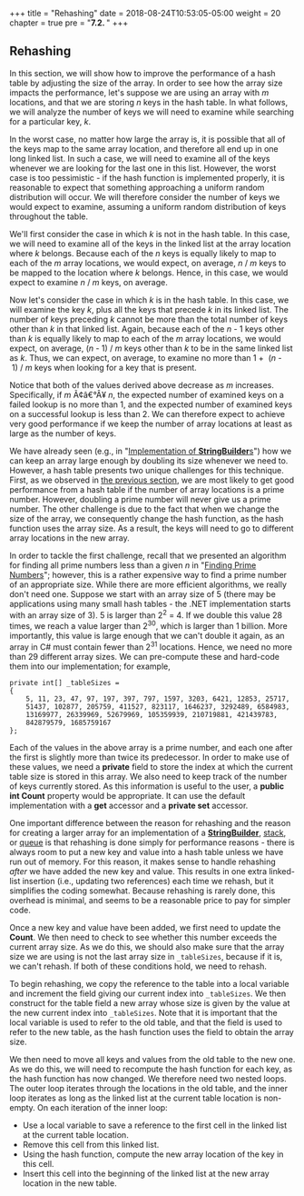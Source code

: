 +++
title = "Rehashing"
date = 2018-08-24T10:53:05-05:00
weight = 20
chapter = true
pre = "<b>7.2. </b>"
+++

## Rehashing

In this section, we will show how to improve the performance of a hash
table by adjusting the size of the array. In order to see how the array
size impacts the performance, let's suppose we are using an array with
*m* locations, and that we are storing *n* keys in the hash table. In
what follows, we will analyze the number of keys we will need to examine
while searching for a particular key, *k*.

In the worst case, no matter how large the array is, it is possible that
all of the keys map to the same array location, and therefore all end up
in one long linked list. In such a case, we will need to examine all of
the keys whenever we are looking for the last one in this list. However,
the worst case is too pessimistic - if the hash function is implemented
properly, it is reasonable to expect that something approaching a
uniform random distribution will occur. We will therefore consider the
number of keys we would expect to examine, assuming a uniform random
distribution of keys throughout the table.

We'll first consider the case in which *k* is not in the hash table. In
this case, we will need to examine all of the keys in the linked list at
the array location where *k* belongs. Because each of the *n* keys is
equally likely to map to each of the *m* array locations, we would
expect, on average, *n* / *m* keys to be mapped to the location
where *k* belongs. Hence, in this case, we would expect to examine
*n* / *m* keys, on average.

Now let's consider the case in which *k* is in the hash table. In this
case, we will examine the key *k*, plus all the keys that precede *k* in
its linked list. The number of keys preceding *k* cannot be more than
the total number of keys other than *k* in that linked list. Again,
because each of the *n* - 1 keys other than *k* is equally likely
to map to each of the *m* array locations, we would expect, on average,
(*n* - 1) / *m* keys other than *k* to be in the same linked
list as *k*. Thus, we can expect, on average, to examine no more than
1 +  (*n* - 1) / *m* keys when looking for a key
that is present.

Notice that both of the values derived above decrease as *m* increases.
Specifically, if *m* Ã¢â€°Â¥ *n*, the expected number of examined
keys on a failed lookup is no more than 1, and the expected number of
examined keys on a successful lookup is less than 2. We can therefore
expect to achieve very good performance if we keep the number of array
locations at least as large as the number of keys.

We have already seen (e.g., in "[Implementation of
**StringBuilder**s](/~rhowell/DataStructures/redirect/stringbuilder-impl)")
how we can keep an array large enough by doubling its size whenever we
need to. However, a hash table presents two unique challenges for this
technique. First, as we observed in [the previous
section](/~rhowell/DataStructures/redirect/simple-hash-table-impl), we
are most likely to get good performance from a hash table if the number
of array locations is a prime number. However, doubling a prime number
will never give us a prime number. The other challenge is due to the
fact that when we change the size of the array, we consequently change
the hash function, as the hash function uses the array size. As a
result, the keys will need to go to different array locations in the new
array.

In order to tackle the first challenge, recall that we presented an
algorithm for finding all prime numbers less than a given *n* in
"[Finding Prime
Numbers](/~rhowell/DataStructures/redirect/sieve-eratosthenes)";
however, this is a rather expensive way to find a prime number of an
appropriate size. While there are more efficient algorithms, we really
don't need one. Suppose we start with an array size of 5 (there may be
applications using many small hash tables - the .NET implementation
starts with an array size of 3). 5 is larger than
2<sup>2</sup> = 4. If we double this value 28 times, we
reach a value larger than 2<sup>30</sup>, which is larger than 1
billion. More importantly, this value is large enough that we can't
double it again, as an array in C\# must contain fewer than
2<sup>31</sup> locations. Hence, we need no more than 29 different array
sizes. We can pre-compute these and hard-code them into our
implementation; for example,

    private int[] _tableSizes = 
    {
        5, 11, 23, 47, 97, 197, 397, 797, 1597, 3203, 6421, 12853, 25717,
        51437, 102877, 205759, 411527, 823117, 1646237, 3292489, 6584983,
        13169977, 26339969, 52679969, 105359939, 210719881, 421439783,
        842879579, 1685759167 
    }; 

Each of the values in the above array is a prime number, and each one
after the first is slightly more than twice its predecessor. In order to
make use of these values, we need a **private** field to store the index
at which the current table size is stored in this array. We also need to
keep track of the number of keys currently stored. As this information
is useful to the user, a **public int Count** property would be
appropriate. It can use the default implementation with a **get**
accessor and a **private set** accessor.

One important difference between the reason for rehashing and the reason
for creating a larger array for an implementation of a
[**StringBuilder**](/~rhowell/DataStructures/redirect/stringbuilder-impl),
[stack](/~rhowell/DataStructures/redirect/stack-impl), or
[queue](/~rhowell/DataStructures/redirect/queue-impl) is that rehashing
is done simply for performance reasons - there is always room to put a
new key and value into a hash table unless we have run out of memory.
For this reason, it makes sense to handle rehashing *after* we have
added the new key and value. This results in one extra linked-list
insertion (i.e., updating two references) each time we rehash, but it
simplifies the coding somewhat. Because rehashing is rarely done, this
overhead is minimal, and seems to be a reasonable price to pay for
simpler code.

Once a new key and value have been added, we first need to update the
**Count**. We then need to check to see whether this number exceeds the
current array size. As we do this, we should also make sure that the
array size we are using is not the last array size in `_tableSizes`,
because if it is, we can't rehash. If both of these conditions hold, we
need to rehash.

To begin rehashing, we copy the reference to the table into a local
variable and increment the field giving our current index into
`_tableSizes`. We then construct for the table field a new array whose
size is given by the value at the new current index into `_tableSizes`.
Note that it is important that the local variable is used to refer to
the old table, and that the field is used to refer to the new table, as
the hash function uses the field to obtain the array size.

We then need to move all keys and values from the old table to the new
one. As we do this, we will need to recompute the hash function for each
key, as the hash function has now changed. We therefore need two nested
loops. The outer loop iterates through the locations in the old table,
and the inner loop iterates as long as the linked list at the current
table location is non-empty. On each iteration of the inner loop:

  - Use a local variable to save a reference to the first cell in the
    linked list at the current table location.
  - Remove this cell from this linked list.
  - Using the hash function, compute the new array location of the key
    in this cell.
  - Insert this cell into the beginning of the linked list at the new
    array location in the new table.
